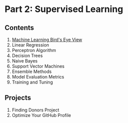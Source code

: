 # Part 2: Supervised Learning

## Contents

1. [Machine Learning Bird's Eye View](birds-eye-view/)
1. Linear Regression
1. Perceptron Algorithm
1. Decision Trees
1. Naive Bayes
1. Support Vector Machines
1. Ensemble Methods
1. Model Evaluation Metrics
1. Training and Tuning

## Projects

1. Finding Donors Project
1. Optimize Your GitHub Profile
